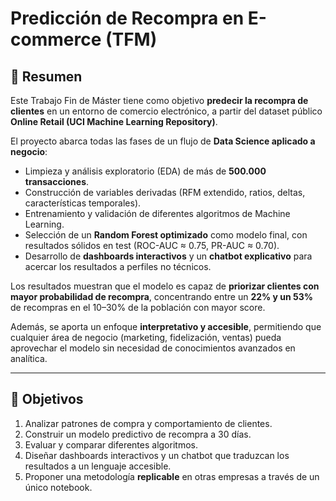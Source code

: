 # Predicción de Recompra en E-commerce (TFM)

## 📖 Resumen

Este Trabajo Fin de Máster tiene como objetivo **predecir la recompra de clientes** en un entorno de comercio electrónico, a partir del dataset público **Online Retail (UCI Machine Learning Repository)**.  

El proyecto abarca todas las fases de un flujo de **Data Science aplicado a negocio**:
- Limpieza y análisis exploratorio (EDA) de más de **500.000 transacciones**.
- Construcción de variables derivadas (RFM extendido, ratios, deltas, características temporales).
- Entrenamiento y validación de diferentes algoritmos de Machine Learning.
- Selección de un **Random Forest optimizado** como modelo final, con resultados sólidos en test (ROC-AUC ≈ 0.75, PR-AUC ≈ 0.70).
- Desarrollo de **dashboards interactivos** y un **chatbot explicativo** para acercar los resultados a perfiles no técnicos.

Los resultados muestran que el modelo es capaz de **priorizar clientes con mayor probabilidad de recompra**, concentrando entre un **22% y un 53%** de recompras en el 10–30% de la población con mayor score.  

Además, se aporta un enfoque **interpretativo y accesible**, permitiendo que cualquier área de negocio (marketing, fidelización, ventas) pueda aprovechar el modelo sin necesidad de conocimientos avanzados en analítica.

---

## 🎯 Objetivos

1. Analizar patrones de compra y comportamiento de clientes.  
2. Construir un modelo predictivo de recompra a 30 días.  
3. Evaluar y comparar diferentes algoritmos.  
4. Diseñar dashboards interactivos y un chatbot que traduzcan los resultados a un lenguaje accesible.  
5. Proponer una metodología **replicable** en otras empresas a través de un único notebook.


